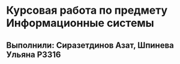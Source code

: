 # Курсовая работа по предмету Информационные системы

## Выполнили: Сиразетдинов Азат, Шпинева Ульяна P3316
